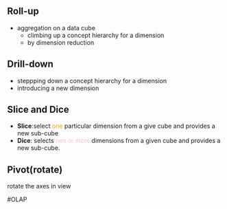 ## Roll-up
* aggregation on a data cube
	* climbing up a concept hierarchy for a dimension
	* by dimension reduction

## Drill-down
* steppping down a concept hierarchy for a dimension
* introducing a new dimension

## Slice and Dice
* **Slice**:select <font color = 'orange'>one</font> particular dimension from a give cube and provides a new sub-cube
* **Dice**:  selects  <font color = 'pink'>two or more</font> dimensions from a given cube and provides a new sub-cube.

## Pivot(rotate)
rotate the axes in view

#OLAP 